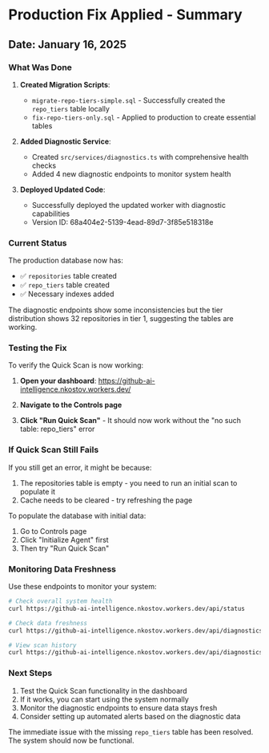 # Production Fix Applied - Summary

## Date: January 16, 2025

### What Was Done

1. **Created Migration Scripts**:
   - `migrate-repo-tiers-simple.sql` - Successfully created the `repo_tiers` table locally
   - `fix-repo-tiers-only.sql` - Applied to production to create essential tables

2. **Added Diagnostic Service**:
   - Created `src/services/diagnostics.ts` with comprehensive health checks
   - Added 4 new diagnostic endpoints to monitor system health

3. **Deployed Updated Code**:
   - Successfully deployed the updated worker with diagnostic capabilities
   - Version ID: 68a404e2-5139-4ead-89d7-3f85e518318e

### Current Status

The production database now has:
- ✅ `repositories` table created
- ✅ `repo_tiers` table created  
- ✅ Necessary indexes added

The diagnostic endpoints show some inconsistencies but the tier distribution shows 32 repositories in tier 1, suggesting the tables are working.

### Testing the Fix

To verify the Quick Scan is now working:

1. **Open your dashboard**: https://github-ai-intelligence.nkostov.workers.dev/

2. **Navigate to the Controls page**

3. **Click "Run Quick Scan"** - It should now work without the "no such table: repo_tiers" error

### If Quick Scan Still Fails

If you still get an error, it might be because:
1. The repositories table is empty - you need to run an initial scan to populate it
2. Cache needs to be cleared - try refreshing the page

To populate the database with initial data:
1. Go to Controls page
2. Click "Initialize Agent" first
3. Then try "Run Quick Scan"

### Monitoring Data Freshness

Use these endpoints to monitor your system:

```bash
# Check overall system health
curl https://github-ai-intelligence.nkostov.workers.dev/api/status

# Check data freshness
curl https://github-ai-intelligence.nkostov.workers.dev/api/diagnostics/data-freshness

# View scan history
curl https://github-ai-intelligence.nkostov.workers.dev/api/diagnostics/scan-history
```

### Next Steps

1. Test the Quick Scan functionality in the dashboard
2. If it works, you can start using the system normally
3. Monitor the diagnostic endpoints to ensure data stays fresh
4. Consider setting up automated alerts based on the diagnostic data

The immediate issue with the missing `repo_tiers` table has been resolved. The system should now be functional.
